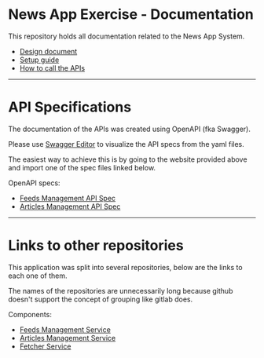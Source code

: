 # News App Exercise - Documentation

This repository holds all documentation related to the News App System.

- [Design document](SYSTEM_DESIGN.md)
- [Setup guide](SETUP_GUIDE.md)
- [How to call the APIs](USAGE.md)

---

# API Specifications

The documentation of the APIs was created using OpenAPI (fka Swagger).

Please use [Swagger Editor](https://editor.swagger.io/) to visualize the API specs from the yaml files.

The easiest way to achieve this is by going to the website provided above and import one of the spec files linked below.

OpenAPI specs:

- [Feeds Management API Spec](openapi/feeds_mgmt_api_spec.yaml)
- [Articles Management API Spec](openapi/articles_mgmt_api_spec.yaml)

---

# Links to other repositories

This application was split into several repositories, below are the links to each one of them.

The names of the repositories are unnecessarily long because github doesn't support the concept of grouping like gitlab does.

Components:

- [Feeds Management Service](https://github.com/gustavooferreira/news-app-feeds-mgmt-service)
- [Articles Management Service](https://github.com/gustavooferreira/news-app-articles-mgmt-service)
- [Fetcher Service](https://github.com/gustavooferreira/news-app-fetcher-service)
